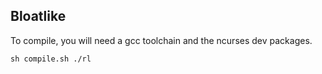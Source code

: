 Bloatlike
---
To compile, you will need a gcc toolchain and the ncurses dev packages.

`sh compile.sh
./rl`

